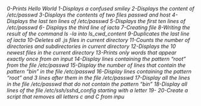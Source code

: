 *0-Prints Hello World*
*1-Displays a confused smiley*
*2-Displays the content of /etc/passwd*
*3-Displays the contents of two files passwd and host*
*4-Displays the last ten lines of /etc/passwd*
*5-Displays the first ten lines of /etc/passwd*
*6- Displays the third line of iacta*
*7-Creating file*
*8-Writing the result of the command ls -la into ls_cwd_content*
*9-Duplicates the last line of iacta*
*10-Deletes all .js files in current directory*
*11-Counts the number of directories and subdirectories in current directory*
*12-Displays the 10 newest files in the current directory*
*13-Prints only words that appear exactly once from an input*
*14-Display lines containing the pattern “root” from the file /etc/passwd*
*15-Display the number of lines that contain the pattern “bin” in the file /etc/passwd*
*16-Display lines containing the pattern “root” and 3 lines after them in the file /etc/passwd*
*17-Display all the lines in the file /etc/passwd that do not contain the pattern “bin”*
*18-Display all lines of the file /etc/ssh/sshd_config starting with a letter*
*19-*
*20-Create a script that removes all letters c and C from inpu*
